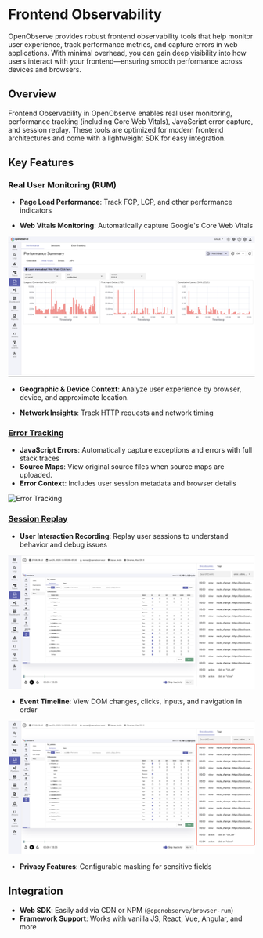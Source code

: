 # Frontend Observability

OpenObserve provides robust frontend observability tools that help monitor user experience, track performance metrics, and capture errors in web applications. With minimal overhead, you can gain deep visibility into how users interact with your frontend—ensuring smooth performance across devices and browsers.

## Overview

Frontend Observability in OpenObserve enables real user monitoring, performance tracking (including Core Web Vitals), JavaScript error capture, and session replay. These tools are optimized for modern frontend architectures and come with a lightweight SDK for easy integration.


## Key Features

### Real User Monitoring (RUM)

- **Page Load Performance**: Track FCP, LCP, and other performance indicators

- **Web Vitals Monitoring**: Automatically capture Google's Core Web Vitals

![Web Vitals Monitoring](../images/features/frontend-webvitals.png)

- **Geographic & Device Context**: Analyze user experience by browser, device, and approximate location.

- **Network Insights**: Track HTTP requests and network timing


### [Error Tracking](../user-guide/rum.md#error-tracking)

- **JavaScript Errors**: Automatically capture exceptions and errors with full stack traces
- **Source Maps**: View original source files when source maps are uploaded.
- **Error Context**: Includes user session metadata and browser details

![Error Tracking](../images/frontend/error-tracking.webp)

### [Session Replay](../user-guide/rum.md#session-replay)

- **User Interaction Recording**: Replay user sessions to understand behavior and debug issues

![User Interaction Recording](../images/features/user-interaction.png)

- **Event Timeline**: View DOM changes, clicks, inputs, and navigation in order

![Event Timeline](../images/features/event-timeline.png)

- **Privacy Features**: Configurable masking for sensitive fields


## Integration

- **Web SDK**: Easily add via CDN or NPM (`@openobserve/browser-rum`)
- **Framework Support**: Works with vanilla JS, React, Vue, Angular, and more

